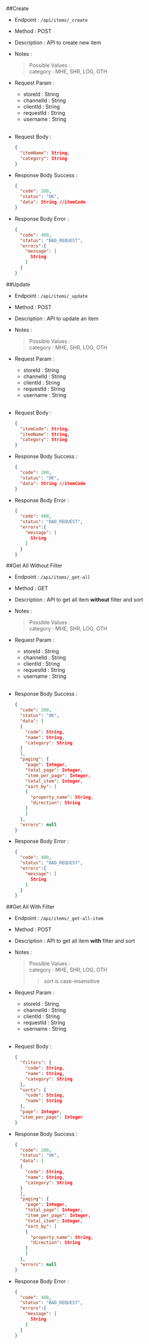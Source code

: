 ##Create
- Endpoint : `/api/items/_create`
- Method : POST
- Description : API to create new item
- Notes :
  > Possible Values : <br>
  > category : MHE, SHR, LOG, OTH <br>

- Request Param :
    - storeId : String
    - channelId : String
    - clientId : String
    - requestId : String
    - username : String
      <br></br>
- Request Body :
  ```json
  {
    "itemName": String,
    "category": String
  }
  ```
- Response Body Success :
  ```json
  {
    "code": 200,
    "status": "OK",
    "data": String //itemCode
  }
  ```
- Response Body Error :
  ```json
  {
    "code": 400,
    "status": "BAD_REQUEST",
    "errors":{
      "message": [
        String
      ]
    }
  }
  ```

##Update
- Endpoint : `/api/items/_update`
- Method : POST
- Description : API to update an item
- Notes :
  > Possible Values : <br>
  > category : MHE, SHR, LOG, OTH <br>

- Request Param :
  - storeId : String
  - channelId : String
  - clientId : String
  - requestId : String
  - username : String
    <br></br>
- Request Body :
  ```json
  {
    "itemCode": String,
    "itemName": String,
    "category": String
  }
  ```
- Response Body Success :
  ```json
  {
    "code": 200,
    "status": "OK",
    "data": String //itemCode
  }
  ```
- Response Body Error :
  ```json
  {
    "code": 400,
    "status": "BAD_REQUEST",
    "errors":{
      "message": [
        String
      ]
    }
  }
  ```

##Get All Without Filter
- Endpoint : `/api/items/_get-all`
- Method : GET
- Description : API to get all item **without** filter and sort
- Notes :
  > Possible Values : <br>
  > category : MHE, SHR, LOG, OTH <br>

- Request Param :
  - storeId : String
  - channelId : String
  - clientId : String
  - requestId : String
  - username : String
    <br></br>
- Response Body Success :
  ```json
  {
    "code": 200,
    "status": "OK",
    "data": [
    {
      "code": String,
      "name": String,
      "category": String
    }
    ],
    "paging": {
      "page": Integer,
      "total_page": Integer,
      "item_per_page": Integer,
      "total_item": Integer,
      "sort_by": [
      {
        "property_name": String,
        "direction": String
      }
      ]
    },
    "errors": null
  }
  ```
- Response Body Error :
  ```json
  {
    "code": 400,
    "status": "BAD_REQUEST",
    "errors":{
      "message": [
        String
      ]
    }
  }
  ```

##Get All With Filter
- Endpoint : `/api/items/_get-all-item`
- Method : POST
- Description : API to get all item **with** filter and sort
- Notes :
  > Possible Values : <br>
  > category : MHE, SHR, LOG, OTH <br>
  >> sort is case-insensitive <br>

- Request Param :
  - storeId : String
  - channelId : String
  - clientId : String
  - requestId : String
  - username : String
    <br></br>
- Request Body :
  ```json
  {
    "filters": {
      "code": String,
      "name": String,
      "category": String
    },
    "sorts": {
      "code": String,
      "name": String
    },
    "page": Integer,
    "item_per_page": Integer
  }
  ```
- Response Body Success :
  ```json
  {
    "code": 200,
    "status": "OK",
    "data": [
    {
      "code": String,
      "name": String,
      "category": String
    }
    ],
    "paging": {
      "page": Integer,
      "total_page": Integer,
      "item_per_page": Integer,
      "total_item": Integer,
      "sort_by": [
      {
        "property_name": String,
        "direction": String
      }
      ]
    },
    "errors": null
  }
  ```
- Response Body Error :
  ```json
  {
    "code": 400,
    "status": "BAD_REQUEST",
    "errors":{
      "message": [
        String
      ]
    }
  }
  ```